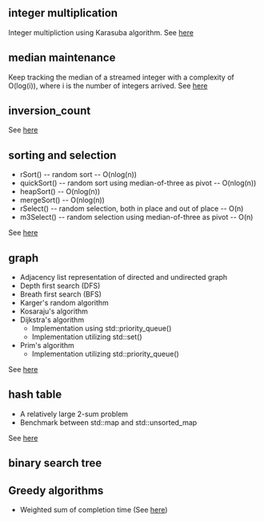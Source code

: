 ## integer multiplication

Integer multipliction using Karasuba algorithm. See [here](./integer_multiplication)

## median maintenance

Keep tracking the median of a streamed integer with a complexity of O(log(i)), where i is the number of integers arrived. See [here](./median_maintenance) 

## inversion_count

See [here](./inversion_count)

## sorting and selection

* rSort() -- random sort -- O(nlog(n))
* quickSort() -- random sort using median-of-three as pivot -- O(nlog(n))
* heapSort() -- O(nlog(n))
* mergeSort() -- O(nlog(n))
* rSelect() -- random selection, both in place and out of place -- O(n)
* m3Select() -- random selection using median-of-three as pivot -- O(n)

See [here](./sorting_and_selection)

## graph

* Adjacency list representation of directed and undirected graph
* Depth first search (DFS)
* Breath first search (BFS)
* Karger's random algorithm
* Kosaraju's algorithm
* Dijkstra's algorithm
  - Implementation using std::priority_queue()
  - Implementation utilizing std::set()
* Prim's algorithm
  - Implementation utilizing std::priority_queue()

See [here](./graph)

## hash table

* A relatively large 2-sum problem
* Benchmark between std::map and std::unsorted_map

See [here](./hash_table)

## binary search tree


## Greedy algorithms
* Weighted sum of completion time (See [here](./weighted_sum_of_completion_time))
